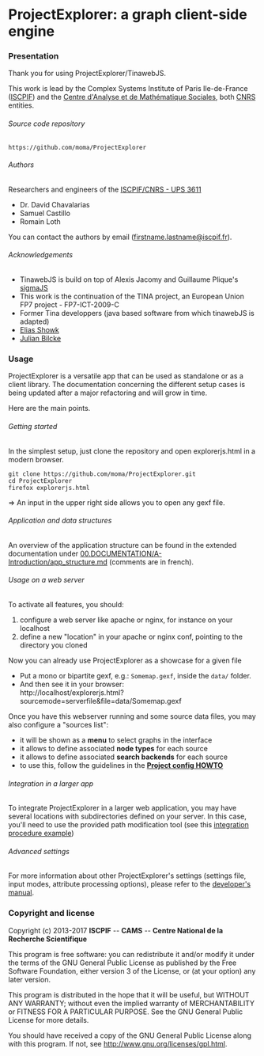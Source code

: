 # ProjectExplorer: a graph client-side engine

### Presentation

Thank you for using ProjectExplorer/TinawebJS.

This work is lead by the Complex Systems Institute of Paris Ile-de-France ([ISCPIF](http://iscpif.fr)) and the [Centre d'Analyse et de Mathématique Sociales](http://cams.ehess.fr/), both [CNRS](http://www.cnrs.fr/) entities.

###### Source code repository
    https://github.com/moma/ProjectExplorer

###### Authors

Researchers and engineers of the [ISCPIF/CNRS - UPS 3611](http://iscpif.fr)
 - Dr. David Chavalarias
 - Samuel Castillo
 - Romain Loth

You can contact the authors by email (<firstname.lastname@iscpif.fr>).

###### Acknowledgements
 - TinawebJS is build on top of Alexis Jacomy and Guillaume Plique's [sigmaJS](http://sigmajs.org)
 - This work is the continuation of the TINA project, an European Union FP7 project - FP7-ICT-2009-C
 - Former Tina developpers (java based software from which tinawebJS is adapted)
  - [Elias Showk](https://github.com/elishowk)
  - [Julian Bilcke](https://github.com/jbilcke)


### Usage

ProjectExplorer is a versatile app that can be used as standalone or as a client library. The documentation concerning the different setup cases is being updated after a major refactoring and will grow in time.

Here are the main points.

###### Getting started
In the simplest setup, just clone the repository and open explorerjs.html in a modern browser.
```
git clone https://github.com/moma/ProjectExplorer.git
cd ProjectExplorer
firefox explorerjs.html
```
=> An input in the upper right side allows you to open any gexf file.

###### Application and data structures
An overview of the application structure can be found in the extended documentation under [00.DOCUMENTATION/A-Introduction/app_structure.md](https://github.com/moma/ProjectExplorer/blob/master/00.DOCUMENTATION/A-Introduction/app_structure.md) (comments are in french).

###### Usage on a web server
To activate all features, you should:
  1. configure a web server like apache or nginx, for instance on your localhost
  2. define a new "location" in your apache or nginx conf, pointing to the directory you cloned


Now you can already use ProjectExplorer as a showcase for a given file
  - Put a mono or bipartite gexf, e.g.: `Somemap.gexf`, inside the `data/` folder.
  - And then see it in your browser:  
        http://localhost/explorerjs.html?sourcemode=serverfile&file=data/Somemap.gexf

Once you have this webserver running and some source data files, you may also configure a "sources list":
  - it will be shown as a **menu** to select graphs in the interface
  - it allows to define associated **node types** for each source
  - it allows to define associated **search backends** for each source
  - to use this, follow the guidelines in the **[Project config HOWTO](https://github.com/moma/ProjectExplorer/blob/master/00.DOCUMENTATION/A-Introduction/project_config.md)**

###### Integration in a larger app
To integrate ProjectExplorer in a larger web application, you may have several locations with subdirectories defined on your server. In this case, you'll need to use the provided path modification tool (see this [integration procedure example](https://github.com/moma/ProjectExplorer/tree/master/00.DOCUMENTATION/A-Introduction#integration-policy))

###### Advanced settings
For more information about other ProjectExplorer's settings (settings file, input modes, attribute processing options), please refer to the [developer's manual](https://github.com/moma/ProjectExplorer/blob/master/00.DOCUMENTATION/C-advanced/developer_manual.md).

### Copyright and license

Copyright (c) 2013-2017 **ISCPIF** --
 **CAMS** -- **Centre National de la Recherche Scientifique**

This program is free software: you can redistribute it and/or modify it under the terms of the GNU General Public License as published by the Free Software Foundation, either version 3 of the License, or (at your option) any later version.

This program is distributed in the hope that it will be useful, but WITHOUT ANY WARRANTY; without even the implied warranty of MERCHANTABILITY or FITNESS FOR A PARTICULAR PURPOSE.  See the GNU General Public License for more details.

You should have received a copy of the GNU General Public License along with this program.  If not, see http://www.gnu.org/licenses/gpl.html.
